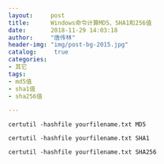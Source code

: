 ```yaml
---
layout:		post
title: 		Windows命令计算MD5、SHA1和256值
date: 		2018-11-29 14:03:18
author:		"唐传林"
header-img: "img/post-bg-2015.jpg"
catalog:	 true
categories:
- 其它
tags:
- md5值
- sha1值
- sha256值

---
```


    certutil -hashfile yourfilename.txt MD5
    
    certutil -hashfile yourfilename.txt SHA1
    
    certutil -hashfile yourfilename.txt SHA256
    

